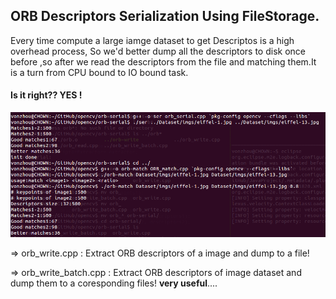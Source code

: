 
## ORB Descriptors Serialization Using FileStorage.



Every time compute a large iamge dataset to get Descriptos is a high overhead process, So we'd better dump all the descriptors to disk once before ,so after we read the descriptors from the file and matching them.It is a turn from CPU bound to IO bound task.


#### Is it right?? YES !
![compare](orb_serial_test.png)



=>  orb_write.cpp : Extract ORB descriptors of a image and dump to a file! 

=>  orb_write_batch.cpp : Extract ORB descriptors of image dataset and dump them  to a coresponding files! **very useful**....

